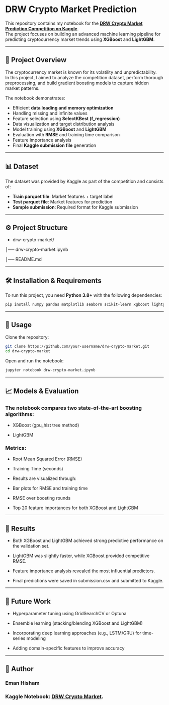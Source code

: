 # DRW Crypto Market Prediction

This repository contains my notebook for the **[DRW Crypto Market Prediction Competition on Kaggle](https://www.kaggle.com/competitions/drw-crypto-market-prediction)**.  
The project focuses on building an advanced machine learning pipeline for predicting cryptocurrency market trends using **XGBoost** and **LightGBM**.

---

## 📌 Project Overview

The cryptocurrency market is known for its volatility and unpredictability.  
In this project, I aimed to analyze the competition dataset, perform thorough preprocessing, and build gradient boosting models to capture hidden market patterns.  

The notebook demonstrates:
- Efficient **data loading and memory optimization**  
- Handling missing and infinite values  
- Feature selection using **SelectKBest (f_regression)**  
- Data visualization and target distribution analysis  
- Model training using **XGBoost** and **LightGBM**  
- Evaluation with **RMSE** and training time comparison  
- Feature importance analysis  
- Final **Kaggle submission file** generation  

---

## 📊 Dataset

The dataset was provided by Kaggle as part of the competition and consists of:  
- **Train parquet file**: Market features + target label  
- **Test parquet file**: Market features for prediction  
- **Sample submission**: Required format for Kaggle submission  

---

## ⚙️ Project Structure

- drw-crypto-market/

│── drw-crypto-market.ipynb

│── README.md 


---

## 🛠️ Installation & Requirements

To run this project, you need **Python 3.8+** with the following dependencies:

```bash
pip install numpy pandas matplotlib seaborn scikit-learn xgboost lightgbm

```
---
## 🚀 Usage

Clone the repository:
```bash
git clone https://github.com/your-username/drw-crypto-market.git
cd drw-crypto-market

```

Open and run the notebook:
```bash
jupyter notebook drw-crypto-market.ipynb

```

---

## 📈 Models & Evaluation

### The notebook compares two state-of-the-art boosting algorithms:

- XGBoost (gpu_hist tree method)

- LightGBM

### Metrics:

- Root Mean Squared Error (RMSE)

- Training Time (seconds)

- Results are visualized through:

- Bar plots for RMSE and training time

- RMSE over boosting rounds

- Top 20 feature importances for both XGBoost and LightGBM

---

## 🔮 Results

- Both XGBoost and LightGBM achieved strong predictive performance on the validation set.

- LightGBM was slightly faster, while XGBoost provided competitive RMSE.

- Feature importance analysis revealed the most influential predictors.

- Final predictions were saved in submission.csv and submitted to Kaggle.

 ---
 
## 📌 Future Work

- Hyperparameter tuning using GridSearchCV or Optuna

- Ensemble learning (stacking/blending XGBoost and LightGBM)

- Incorporating deep learning approaches (e.g., LSTM/GRU) for time-series modeling

- Adding domain-specific features to improve accuracy

---

## 👤 Author

### Eman Hisham

### Kaggle Notebook: **[DRW Crypto Market](https://www.kaggle.com/code/emanhishamismail/drw-crypto-market)**.

